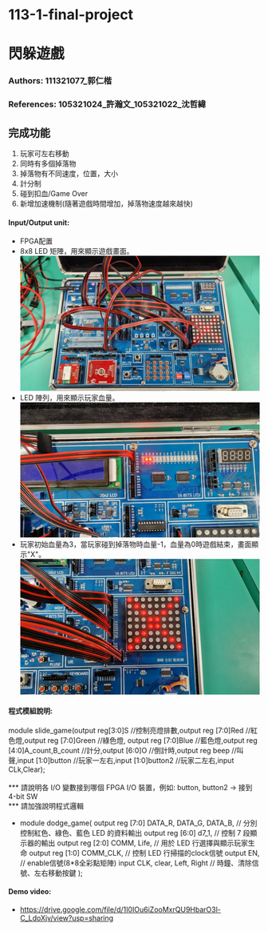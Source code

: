 # 113-1-final-project
# 閃躲遊戲
### Authors: 111321077_郭仁楷
### References: 105321024_許瀚文_105321022_沈哲緯

## 完成功能
1. 玩家可左右移動
2. 同時有多個掉落物
3. 掉落物有不同速度，位置，大小
4. 計分制
5. 碰到扣血/Game Over
6. 新增加速機制(隨著遊戲時間增加，掉落物速度越來越快)


#### Input/Output unit:<br>
* FPGA配置
* 8x8 LED 矩陣，用來顯示遊戲畫面。<br>
<img src="https://github.com/JenKaiKUO/113-1-final-project/blob/73882a70e310f725580134e9ddc53cf97f161d93/%E6%95%B4%E9%AB%94%E9%85%8D%E7%BD%AE.jpg" width="500"/><br>
* LED 陣列，用來顯示玩家血量。<br>
<img src="https://github.com/JenKaiKUO/113-1-final-project/blob/ea3f8c4d48780a2e4082ba9b23bc4865a5d84d0a/%E9%A1%AF%E7%A4%BA%E7%94%9F%E5%91%BD%E5%80%BC.jpg" width="500"/><br>
* 玩家初始血量為3，當玩家碰到掉落物時血量-1，血量為0時遊戲結束，畫面顯示"X"。<br>
<img src="https://github.com/JenKaiKUO/113-1-final-project/blob/9b4113063715d4a7c5a35925cf60c758b0ac0557/%E7%B5%90%E6%9D%9F%E7%95%AB%E9%9D%A2.jpg" width="500"/><br>


#### 程式模組說明:<br>
module slide_game(output reg[3:0]S //控制亮燈排數,output reg [7:0]Red //紅色燈,output reg [7:0]Green //綠色燈,
output reg [7:0]Blue //藍色燈,output reg [4:0]A_count,B_count //計分,output [6:0]O //倒計時,output reg beep //叫聲,input [1:0]button //玩家一左右,input [1:0]button2 //玩家二左右,input CLk,Clear); <br><br>
*** 請說明各 I/O 變數接到哪個 FPGA I/O 裝置，例如: button, button2 -> 接到 4-bit SW <br>
*** 請加強說明程式邏輯 <br>
* module dodge_game(
    output reg [7:0] DATA_R, DATA_G, DATA_B,  // 分別控制紅色、綠色、藍色 LED 的資料輸出
    output reg [6:0] d7_1,                      // 控制 7 段顯示器的輸出
    output reg [2:0] COMM, Life,              // 用於 LED 行選擇與顯示玩家生命
    output reg [1:0] COMM_CLK,                // 控制 LED 行掃描的clock信號
    output EN,                                // enable信號(8*8全彩點矩陣)
    input CLK, clear, Left, Right             // 時鐘、清除信號、左右移動按鍵
);

#### Demo video:
* https://drive.google.com/file/d/1I0IOu6iZooMxrQU9HbarO3l-C_LdoXjv/view?usp=sharing


